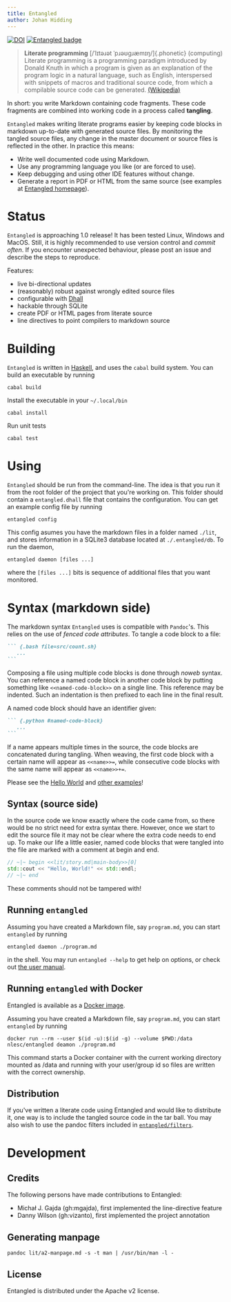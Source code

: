 ```yaml
---
title: Entangled
author: Johan Hidding
---
```


[![DOI](https://zenodo.org/badge/160842312.svg)](https://zenodo.org/badge/latestdoi/160842312)
[![Entangled badge](https://img.shields.io/badge/entangled-Use%20the%20source!-%2300aeff)](https://entangled.github.io/)

> **Literate programming** [/ˈlɪtəɹət ˈpɹəʊɡɹæmɪŋ/]{.phonetic} (computing) Literate programming is a programming paradigm introduced by Donald Knuth in which a program is given as an explanation of the program logic in a natural language, such as English, interspersed with snippets of macros and traditional source code, from which a compilable source code can be generated. [(Wikipedia)](https://en.wikipedia.org/wiki/Literate_programming)

In short: you write Markdown containing code fragments. These code fragments are combined into working code in a process called **tangling**.

`Entangled` makes writing literate programs easier by keeping code blocks in markdown up-to-date with generated source files. By monitoring the tangled source files, any change in the master document or source files is reflected in the other. In practice this means:

*    Write well documented code using Markdown.
*    Use any programming language you like (or are forced to use).
*    Keep debugging and using other IDE features without change.
*    Generate a report in PDF or HTML from the same source (see examples at [Entangled homepage](https://entangled.github.io/)).

# Status

`Entangled` is approaching 1.0 release! It has been tested Linux, Windows and MacOS. Still, it is highly recommended to use version control and *commit often*. If you encounter unexpected behaviour, please post an issue and describe the steps to reproduce.

Features:

- live bi-directional updates
- (reasonably) robust against wrongly edited source files
- configurable with [Dhall](https://dhall-lang.org/)
- hackable through SQLite
- create PDF or HTML pages from literate source
- line directives to point compilers to markdown source

# Building

`Entangled` is written in [Haskell](https://www.haskell.org/), and uses the `cabal` build system. You can build an executable by running

    cabal build

Install the executable in your `~/.local/bin`

    cabal install

Run unit tests

    cabal test

# Using

`Entangled` should be run from the command-line. The idea is that you run it from the root folder of the project that you're working on. This folder should contain a `entangled.dhall` file that contains the configuration. You can get an example config file by running

    entangled config

This config asumes you have the markdown files in a folder named `./lit`, and stores information in a SQLite3 database located at `./.entangled/db`. To run the daemon,

    entangled daemon [files ...]

where the `[files ...]` bits is sequence of additional files that you want monitored.

# Syntax (markdown side)

The markdown syntax `Entangled` uses is compatible with `Pandoc`'s. This relies on the use of *fenced code attributes*. To tangle a code block to a file:

~~~markdown
``` {.bash file=src/count.sh}
   ...
```
~~~

Composing a file using multiple code blocks is done through *noweb* syntax. You can reference a named code block in another code block by putting something like `<<named-code-block>>` on a single line. This reference may be indented. Such an indentation is then prefixed to each line in the final result.

A named code block should have an identifier given:

~~~markdown
``` {.python #named-code-block}
   ...
```
~~~

If a name appears multiple times in the source, the code blocks are concatenated during tangling. When weaving, the first code block with a certain name will appear as `<<name>>=`, while consecutive code blocks with the same name will appear as `<<name>>+=`.

Please see the [Hello World](https://entangled.github.io/examples/hello-world.html) and [other examples](https://entangled.github.io/examples)!

## Syntax (source side)

In the source code we know exactly where the code came from, so there would be no strict need for extra syntax there. However, once we start to edit the source file it may not be clear where the extra code needs to end up. To make our life a little easier, named code blocks that were tangled into the file are marked with a comment at begin and end.

```cpp
// ~|~ begin <<lit/story.md|main-body>>[0]
std::cout << "Hello, World!" << std::endl;
// ~|~ end
```

These comments should not be tampered with!

## Running `entangled`

Assuming you have created a Markdown file, say `program.md`, you can start `entangled` by running

```
entangled daemon ./program.md
```

in the shell. You may run `entangled --help` to get help on options, or check out [the user manual](https://entangled.github.io/manual.html).

## Running `entangled` with Docker

Entangled is available as a [Docker image](https://hub.docker.com/r/nlesc/entangled).

Assuming you have created a Markdown file, say `program.md`, you can start `entangled` by running

```shell
docker run --rm --user $(id -u):$(id -g) --volume $PWD:/data nlesc/entangled deamon ./program.md
```

This command starts a Docker container with the current working directory mounted as /data and running with your user/group id so files are written with the correct ownership.

## Distribution

If you've written a literate code using Entangled and would like to distribute it, one way is to include the tangled source code in the tar ball. You may also wish to use the pandoc filters included in [`entangled/filters`](https://github.com/entangled/filters).

# Development

## Credits

The following persons have made contributions to Entangled:

- Michał J. Gajda (gh:mgajda), first implemented the line-directive feature
- Danny Wilson (gh:vizanto), first implemented the project annotation

## Generating manpage

```
pandoc lit/a2-manpage.md -s -t man | /usr/bin/man -l -
```

## License

Entangled is distributed under the Apache v2 license.


